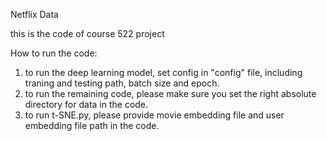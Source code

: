 Netflix Data

this is the code of course 522 project

How to run the code:
1. to run the deep learning model, set config in "config" file, including traning and testing path, batch size and epoch.
2. to run the remaining code, please make sure you set the right absolute directory for data in the code.
3. to run t-SNE.py, please provide movie embedding file and user embedding file path in the code.